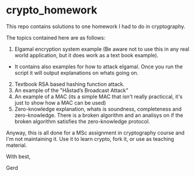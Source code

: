 # crypto_homework

This repo contains solutions to one homework I had to do in cryptography.

The topics contained here are as follows:

1. Elgamal encryption system example (Be aware not to use this in any real world application, but it does work as a text book example).
  - It contains also examples for how to attack elgamal. Once you run the script it will output explanations on whats going on.
2. Textbook RSA based hashing function attack.
3. An example of the "Håstad’s Broadcast Attack"
4. An example of a MAC (its a simple MAC that isn't really practiccal, it's just to show how a MAC can be used)
4. Zero-knowledge explanation, whats is soundness, completeness and zero-knowledge. There is a broken algorithm and an analisys
on if the broken algorithm satisfies the zero-knowledge protocol.

Anyway, this is all done for a MSc assignment in cryptography course and I'm not maintaining it. Use it to learn crypto, fork it, 
or use as teaching material. 


With best,

Gerd

